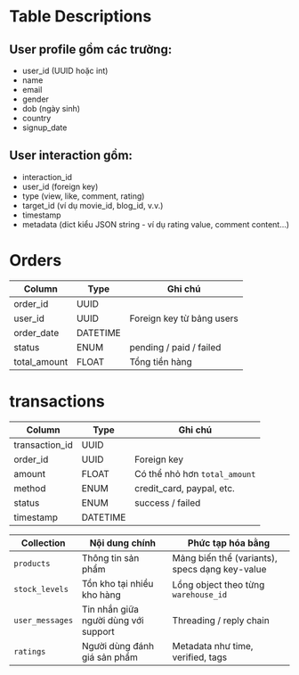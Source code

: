 # Table Descriptions
## User profile gồm các trường:
- user_id (UUID hoặc int)
- name
- email
- gender
- dob (ngày sinh)
- country
- signup_date

## User interaction gồm:
- interaction_id
- user_id (foreign key)
- type (view, like, comment, rating)
- target_id (ví dụ movie_id, blog_id, v.v.)
- timestamp
- metadata (dict kiểu JSON string - ví dụ rating value, comment content...)

# Orders
| Column        | Type     | Ghi chú                   |
| ------------- | -------- | ------------------------- |
| order\_id     | UUID     |                           |
| user\_id      | UUID     | Foreign key từ bảng users |
| order\_date   | DATETIME |                           |
| status        | ENUM     | pending / paid / failed   |
| total\_amount | FLOAT    | Tổng tiền hàng            |

# transactions
| Column          | Type     | Ghi chú                       |
| --------------- | -------- | ----------------------------- |
| transaction\_id | UUID     |                               |
| order\_id       | UUID     | Foreign key                   |
| amount          | FLOAT    | Có thể nhỏ hơn `total_amount` |
| method          | ENUM     | credit\_card, paypal, etc.    |
| status          | ENUM     | success / failed              |
| timestamp       | DATETIME |                               |


| Collection      | Nội dung chính                       | Phức tạp hóa bằng                              |
| --------------- | ------------------------------------ | ---------------------------------------------- |
| `products`      | Thông tin sản phẩm                   | Mảng biến thể (variants), specs dạng key-value |
| `stock_levels`  | Tồn kho tại nhiều kho hàng           | Lồng object theo từng `warehouse_id`           |
| `user_messages` | Tin nhắn giữa người dùng với support | Threading / reply chain                        |
| `ratings`       | Người dùng đánh giá sản phẩm         | Metadata như time, verified, tags              |
